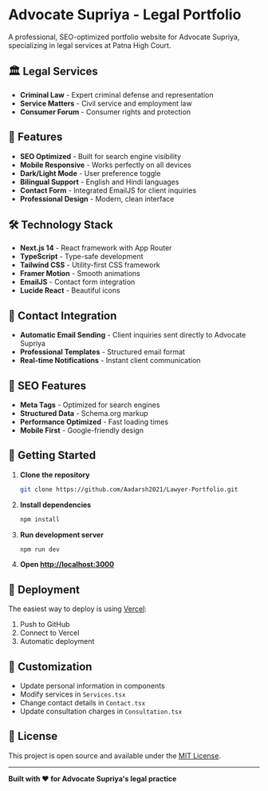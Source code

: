 # Advocate Supriya - Legal Portfolio

A professional, SEO-optimized portfolio website for Advocate Supriya, specializing in legal services at Patna High Court.

## 🏛️ Legal Services

- **Criminal Law** - Expert criminal defense and representation
- **Service Matters** - Civil service and employment law
- **Consumer Forum** - Consumer rights and protection

## 🚀 Features

- **SEO Optimized** - Built for search engine visibility
- **Mobile Responsive** - Works perfectly on all devices
- **Dark/Light Mode** - User preference toggle
- **Bilingual Support** - English and Hindi languages
- **Contact Form** - Integrated EmailJS for client inquiries
- **Professional Design** - Modern, clean interface

## 🛠️ Technology Stack

- **Next.js 14** - React framework with App Router
- **TypeScript** - Type-safe development
- **Tailwind CSS** - Utility-first CSS framework
- **Framer Motion** - Smooth animations
- **EmailJS** - Contact form integration
- **Lucide React** - Beautiful icons

## 📧 Contact Integration

- **Automatic Email Sending** - Client inquiries sent directly to Advocate Supriya
- **Professional Templates** - Structured email format
- **Real-time Notifications** - Instant client communication

## 🎯 SEO Features

- **Meta Tags** - Optimized for search engines
- **Structured Data** - Schema.org markup
- **Performance Optimized** - Fast loading times
- **Mobile First** - Google-friendly design

## 🚀 Getting Started

1. **Clone the repository**
   ```bash
   git clone https://github.com/Aadarsh2021/Lawyer-Portfolio.git
   ```

2. **Install dependencies**
   ```bash
   npm install
   ```

3. **Run development server**
   ```bash
   npm run dev
   ```

4. **Open [http://localhost:3000](http://localhost:3000)**

## 📱 Deployment

The easiest way to deploy is using [Vercel](https://vercel.com):

1. Push to GitHub
2. Connect to Vercel
3. Automatic deployment

## 🎨 Customization

- Update personal information in components
- Modify services in `Services.tsx`
- Change contact details in `Contact.tsx`
- Update consultation charges in `Consultation.tsx`

## 📄 License

This project is open source and available under the [MIT License](LICENSE).

---

**Built with ❤️ for Advocate Supriya's legal practice**
